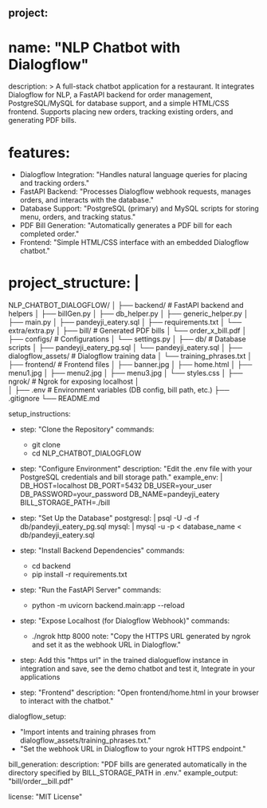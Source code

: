 ## project:
  # name: "NLP Chatbot with Dialogflow"
  description: >
    A full-stack chatbot application for a restaurant.
    It integrates Dialogflow for NLP, a FastAPI backend for order management,
    PostgreSQL/MySQL for database support, and a simple HTML/CSS frontend.
    Supports placing new orders, tracking existing orders, and generating PDF bills.

# features:
  - Dialogflow Integration: "Handles natural language queries for placing and tracking orders."
  - FastAPI Backend: "Processes Dialogflow webhook requests, manages orders, and interacts with the database."
  - Database Support: "PostgreSQL (primary) and MySQL scripts for storing menu, orders, and tracking status."
  - PDF Bill Generation: "Automatically generates a PDF bill for each completed order."
  - Frontend: "Simple HTML/CSS interface with an embedded Dialogflow chatbot."

# project_structure: |
  NLP_CHATBOT_DIALOGFLOW/
  │
  ├── backend/                 # FastAPI backend and helpers
  │   ├── billGen.py
  │   ├── db_helper.py
  │   ├── generic_helper.py
  │   ├── main.py
  │   ├── pandeyji_eatery.sql
  │   ├── requirements.txt
  │   └── extra/extra.py
  │
  ├── bill/                    # Generated PDF bills
  │   └── order_x_bill.pdf
  │
  ├── configs/                 # Configurations
  │   └── settings.py
  │
  ├── db/                      # Database scripts
  │   ├── pandeyji_eatery_pg.sql
  │   └── pandeyji_eatery.sql
  │
  ├── dialogflow_assets/       # Dialogflow training data
  │   └── training_phrases.txt
  │
  ├── frontend/                # Frontend files
  │   ├── banner.jpg
  │   ├── home.html
  │   ├── menu1.jpg
  │   ├── menu2.jpg
  │   ├── menu3.jpg
  │   └── styles.css
  │
  ├── ngrok/                   # Ngrok for exposing localhost
  │   
  │
  ├── .env                     # Environment variables (DB config, bill path, etc.)
  ├── .gitignore
  └── README.md

setup_instructions:
  - step: "Clone the Repository"
    commands:
      - git clone <repo-url>
      - cd NLP_CHATBOT_DIALOGFLOW

  - step: "Configure Environment"
    description: "Edit the .env file with your PostgreSQL credentials and bill storage path."
    example_env: |
      DB_HOST=localhost
      DB_PORT=5432
      DB_USER=your_user
      DB_PASSWORD=your_password
      DB_NAME=pandeyji_eatery
      BILL_STORAGE_PATH=./bill

  - step: "Set Up the Database"
    postgresql: |
      psql -U <username> -d <database> -f db/pandeyji_eatery_pg.sql
    mysql: |
      mysql -u <username> -p < database_name < db/pandeyji_eatery.sql

  - step: "Install Backend Dependencies"
    commands:
      - cd backend
      - pip install -r requirements.txt

  - step: "Run the FastAPI Server"
    commands:
      - python -m uvicorn backend.main:app --reload

  - step: "Expose Localhost (for Dialogflow Webhook)"
    commands:
      - ./ngrok http 8000
    note: "Copy the HTTPS URL generated by ngrok and set it as the webhook URL in Dialogflow."

  - step: Add this "https url" in the trained dialogueflow instance in integration and save, see the demo chatbot and test it, Integrate in your applications

  - step: "Frontend"
    description: "Open frontend/home.html in your browser to interact with the chatbot."

dialogflow_setup:
  - "Import intents and training phrases from dialogflow_assets/training_phrases.txt."
  - "Set the webhook URL in Dialogflow to your ngrok HTTPS endpoint."

bill_generation:
  description: "PDF bills are generated automatically in the directory specified by BILL_STORAGE_PATH in .env."
  example_output: "bill/order_<id>_bill.pdf"

license: "MIT License"

